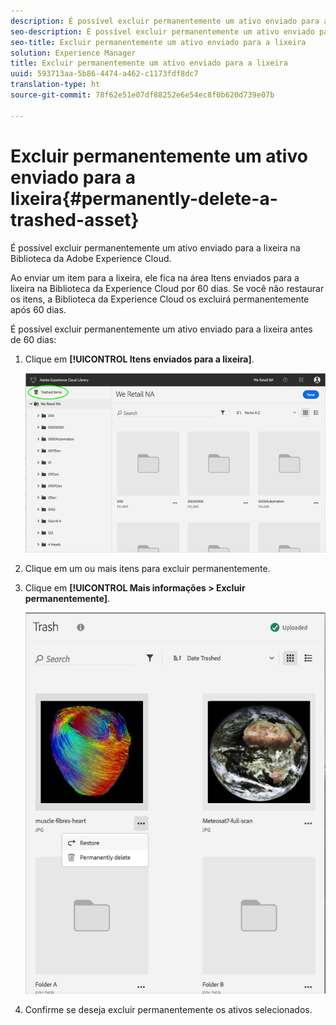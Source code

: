 ```yaml
---
description: É possível excluir permanentemente um ativo enviado para a lixeira na Biblioteca da Adobe Experience Cloud.
seo-description: É possível excluir permanentemente um ativo enviado para a lixeira na Biblioteca da Adobe Experience Cloud.
seo-title: Excluir permanentemente um ativo enviado para a lixeira
solution: Experience Manager
title: Excluir permanentemente um ativo enviado para a lixeira
uuid: 593713aa-5b86-4474-a462-c1173fdf8dc7
translation-type: ht
source-git-commit: 78f62e51e07df88252e6e54ec8f0b620d739e07b

---
```



# Excluir permanentemente um ativo enviado para a lixeira{#permanently-delete-a-trashed-asset}

É possível excluir permanentemente um ativo enviado para a lixeira na Biblioteca da Adobe Experience Cloud.

Ao enviar um item para a lixeira, ele fica na área Itens enviados para a lixeira na Biblioteca da Experience Cloud por 60 dias. Se você não restaurar os itens, a Biblioteca da Experience Cloud os excluirá permanentemente após 60 dias.

É possível excluir permanentemente um ativo enviado para a lixeira antes de 60 dias:

1. Clique em **[!UICONTROL Itens enviados para a lixeira]**.

   ![](assets/library_general_trashed_items.png)

1. Clique em um ou mais itens para excluir permanentemente.
1. Clique em **[!UICONTROL Mais informações &gt; Excluir permanentemente]**.

   ![](assets/library_restore_perm_delete.png)

1. Confirme se deseja excluir permanentemente os ativos selecionados.

